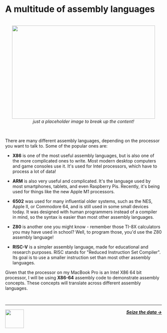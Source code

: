 # A multitude of assembly languages

<p align="center">
  <br />
  <img width="460" height="300" src="https://cdn01.alison-static.net/courses/4411/alison_courseware_intro_4411.jpg">
  <br />
  <span>
    <em>
      just a placeholder image to break up the content!
    </em>
  </span>
</p>
<br />

There are many different assembly languages, depending on the processor you want to talk to. Some of the popular ones are:

- **X86** is one of the most useful assembly languages, but is also one of the more complicated ones to write. Most modern desktop computers and game consoles use it. It's used for Intel processors, which have to process a lot of data!

- **ARM** is also very useful and complicated. It's the language used by most smartphones, tablets, and even Raspberry Pis. Recently, it's being used for things like the new Apple M1 processors.

- **6502** was used for many influential older systems, such as the NES, Apple II, or Commodore 64, and is still used in some small devices today. It was designed with human programmers instead of a compiler in mind, so the syntax is easier than most other assembly languages.

- **Z80** is another one you might know - remember those TI-8X calculators you may have used in school? Well, to program those, you'd use the Z80 assembly language!

- **RISC-V** is a simpler assembly language, made for educational and research purposes. RISC stands for "Reduced Instruction Set Compiler". Its goal is to use a smaller instruction set than most other assembly languages.

Given that the processor on my MacBook Pro is an Intel X86 64 bit processor, I will be using **X86-64** assembly code to demonstrate assembly concepts. These concepts will translate across different assembly languages.

<br />

---

<a href="/guide/cpu/communicating.md">
  <picture>
    <source media="(prefers-color-scheme: dark)" srcset="https://cloud-5aq8uo1rv-hack-club-bot.vercel.app/0backd.png">
    <img align="left" width="60" src="https://cloud-5v3nvbscw-hack-club-bot.vercel.app/0backl.png" />
  </picture>
</a>

<p align="right">
  <em>
    <b>
      <a href="/guide/writing-code/data.md">
        Seize the data →
      </a>
    </b>
  </em>
</p>
